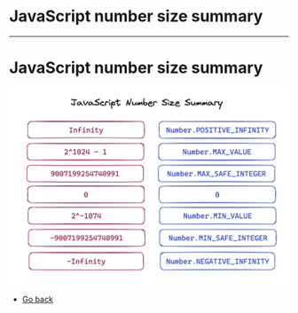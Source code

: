 # JavaScript number size summary
---
# JavaScript number size summary

![JavaScript number size summary](https://raw.githubusercontent.com/AndersDeath/holy-theory/main/images/javascript-number-size-summary.png)

* [Go back](../readme.md)
